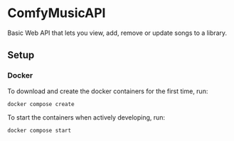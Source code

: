 # ComfyMusicAPI

Basic Web API that lets you view, add, remove or update songs to a library.

## Setup

### Docker

To download and create the docker containers for the first time, run:

```
docker compose create
```

To start the containers when actively developing, run:

```
docker compose start
```
